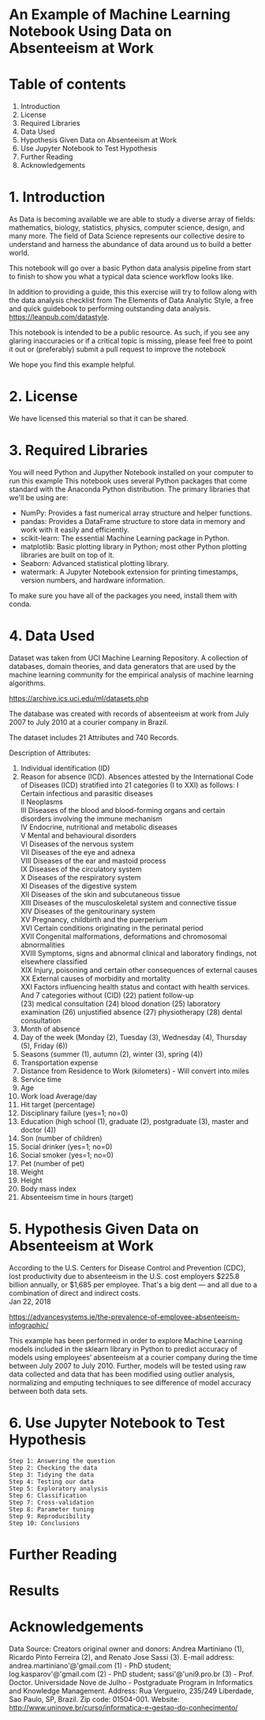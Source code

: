 # An Example of Machine Learning Notebook Using Data on Absenteeism at Work

# Table of contents
1. Introduction
2. License
3. Required Libraries
4. Data Used
5. Hypothesis Given Data on Absenteeism at Work
6. Use Jupyter Notebook to Test Hypothesis 
7. Further Reading
8. Acknowledgements

# 1. Introduction
As Data is becoming available we are able to study a diverse array of fields: mathematics, biology, statistics, physics, computer science, design, and many more.  The field of Data Science represents our collective desire to understand and harness the abundance of data around us to build a better world.

This notebook will go over a basic Python data analysis pipeline from start to finish to show you what a typical data science workflow looks like.

In addition to providing a guide, this this exercise will try to follow along with the data analysis checklist from The Elements of Data Analytic Style, a free and quick guidebook to performing outstanding data analysis. https://leanpub.com/datastyle.

This notebook is intended to be a public resource. As such, if you see any glaring inaccuracies or if a critical topic is missing, please feel free to point it out or (preferably) submit a pull request to improve the notebook

We hope you find this example helpful. 

# 2. License
We have licensed this material so that it can be shared. 

# 3. Required Libraries

You will need Python and Jupyther Notebook installed on your computer to run this example This notebook uses several Python packages that come standard with the Anaconda Python distribution. The primary libraries that we'll be using are:

* NumPy: Provides a fast numerical array structure and helper functions.
* pandas: Provides a DataFrame structure to store data in memory and work with it easily and efficiently.
* scikit-learn: The essential Machine Learning package in Python.
* matplotlib: Basic plotting library in Python; most other Python plotting libraries are built on top of it.
* Seaborn: Advanced statistical plotting library.
* watermark: A Jupyter Notebook extension for printing timestamps, version numbers, and hardware information.

To make sure you have all of the packages you need, install them with conda. 

# 4. Data Used
Dataset was taken from UCI Machine Learning Repository.  A collection of databases, domain theories, and data generators that are used by the machine learning community for the empirical analysis of machine learning algorithms.

https://archive.ics.uci.edu/ml/datasets.php

The database was created with records of absenteeism at work from July 2007 to July 2010 at a courier company in Brazil.

The dataset includes 21 Attributes and 740 Records.  

Description of Attributes: 

1. Individual identification (ID)
2. Reason for absence (ICD).
Absences attested by the International Code of Diseases (ICD) stratified into 21 categories (I to XXI) as follows:
  I Certain infectious and parasitic diseases  
  II Neoplasms  
  III Diseases of the blood and blood-forming organs and certain disorders involving the immune mechanism  
  IV Endocrine, nutritional and metabolic diseases  
  V Mental and behavioural disorders  
  VI Diseases of the nervous system  
  VII Diseases of the eye and adnexa  
  VIII Diseases of the ear and mastoid process  
  IX Diseases of the circulatory system  
  X Diseases of the respiratory system  
  XI Diseases of the digestive system  
  XII Diseases of the skin and subcutaneous tissue  
  XIII Diseases of the musculoskeletal system and connective tissue  
  XIV Diseases of the genitourinary system  
  XV Pregnancy, childbirth and the puerperium  
  XVI Certain conditions originating in the perinatal period  
  XVII Congenital malformations, deformations and chromosomal abnormalities  
  XVIII Symptoms, signs and abnormal clinical and laboratory findings, not elsewhere classified  
  XIX Injury, poisoning and certain other consequences of external causes  
  XX External causes of morbidity and mortality  
  XXI Factors influencing health status and contact with health services.
  And 7 categories without (CID)
  (22) patient follow-up  
  (23) medical consultation
  (24) blood donation 
  (25) laboratory examination 
  (26) unjustified absence 
  (27) physiotherapy 
  (28) dental consultation
3. Month of absence
4. Day of the week (Monday (2), Tuesday (3), Wednesday (4), Thursday (5), Friday (6))
5. Seasons (summer (1), autumn (2), winter (3), spring (4))
6. Transportation expense
7. Distance from Residence to Work (kilometers) - Will convert into miles
8. Service time 
9. Age
10. Work load Average/day 
11. Hit target (percentage)
12. Disciplinary failure (yes=1; no=0)
13. Education (high school (1), graduate (2), postgraduate (3), master and doctor (4))
14. Son (number of children)
15. Social drinker (yes=1; no=0)
16. Social smoker (yes=1; no=0)
17. Pet (number of pet)
18. Weight
19. Height
20. Body mass index
21. Absenteeism time in hours (target)

# 5.  Hypothesis Given Data on Absenteeism at Work
According to the U.S. Centers for Disease Control and Prevention (CDC), lost productivity due to absenteeism in the U.S. cost employers $225.8 billion annually, or $1,685 per employee. That's a big dent — and all due to a combination of direct and indirect costs.  
Jan 22, 2018

https://advancesystems.ie/the-prevalence-of-employee-absenteeism-infographic/

This example has been performed in order to explore Machine Learning models included in the sklearn library in Python to predict accuracy of models using employees’ absenteeism at a courier company during the time between July 2007 to July 2010.  Further, models will be tested using raw data collected and data that has been modified using outlier analysis, normalizing and emputing techniques to see difference of model accuracy between both data sets.  

# 6.  Use Jupyter Notebook to Test Hypothesis

	Step 1: Answering the question
	Step 2: Checking the data
	Step 3: Tidying the data
	Step 4: Testing our data
	Step 5: Exploratory analysis
	Step 6: Classification
	Step 7: Cross-validation
	Step 8: Parameter tuning
	Step 9: Reproducibility
	Step 10: Conclusions

# Further Reading

# Results

# Acknowledgements

Data Source:
Creators original owner and donors: Andrea Martiniano (1), Ricardo Pinto Ferreira (2), and Renato Jose Sassi (3).
E-mail address: 
andrea.martiniano'@'gmail.com (1) - PhD student;
log.kasparov'@'gmail.com (2) - PhD student;
sassi'@'uni9.pro.br (3) - Prof. Doctor.
Universidade Nove de Julho - Postgraduate Program in Informatics and Knowledge Management.
Address: Rua Vergueiro, 235/249 Liberdade, Sao Paulo, SP, Brazil. Zip code: 01504-001.
Website: http://www.uninove.br/curso/informatica-e-gestao-do-conhecimento/










